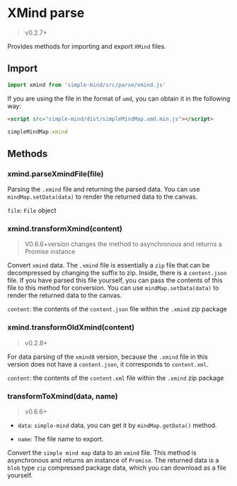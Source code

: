 # XMind parse

> v0.2.7+

Provides methods for importing and export `XMind` files.

## Import

```js
import xmind from 'simple-mind/src/parse/xmind.js'
```

If you are using the file in the format of `umd`, you can obtain it in the following way:

```html
<script src="simple-mind/dist/simpleMindMap.umd.min.js"></script>
```

```js
simpleMindMap.xmind
```

## Methods

### xmind.parseXmindFile(file)

Parsing the `.xmind` file and returning the parsed data. You can use
`mindMap.setData(data)` to render the returned data to the canvas.

`file`: `File` object

### xmind.transformXmind(content)

> V0.6.6+version changes the method to asynchronous and returns a Promise instance

Convert `xmind` data. The `.xmind` file is essentially a `zip` file that can be
decompressed by changing the suffix to zip. Inside, there is a `content.json`
file. If you have parsed this file yourself, you can pass the contents of this
file to this method for conversion. You can use
`mindMap.setData(data)` to render the returned data to the canvas.

`content`: the contents of the `content.json` file within the `.xmind` zip
package

### xmind.transformOldXmind(content)

> v0.2.8+

For data parsing of the `xmind8` version, because the `.xmind` file in this
version does not have a `content.json`, it corresponds to `content.xml`.

`content`: the contents of the `content.xml` file within the `.xmind` zip
package

### transformToXmind(data, name)

> v0.6.6+

- `data`: `simple-mind` data, you can get it by `mindMap.getData()` method.

- `name`: The file name to export.

Convert the `simple mind map` data to an `xmind` file. This method is asynchronous and returns an instance of `Promise`. The returned data is a `blob` type `zip` compressed package data, which you can download as a file yourself.